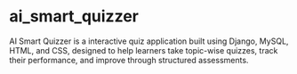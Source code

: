 # ai_smart_quizzer
AI Smart Quizzer is a interactive quiz application built using Django, MySQL, HTML, and CSS, designed to help learners take topic-wise quizzes, track their performance, and improve through structured assessments.
